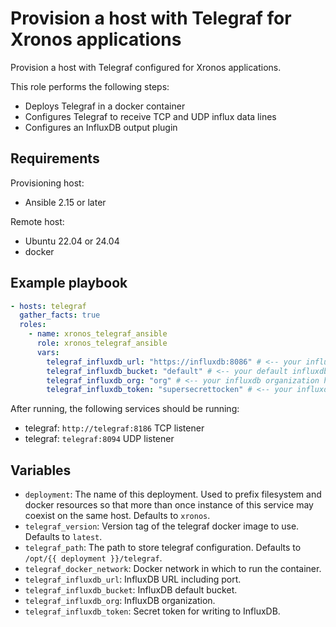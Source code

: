 # Provision a host with Telegraf for Xronos applications

Provision a host with Telegraf configured for Xronos applications.

This role performs the following steps:

- Deploys Telegraf in a docker container
- Configures Telegraf to receive TCP and UDP influx data lines
- Configures an InfluxDB output plugin

## Requirements

Provisioning host:

- Ansible 2.15 or later

Remote host:

- Ubuntu 22.04 or 24.04
- docker

## Example playbook

```yaml
- hosts: telegraf
  gather_facts: true
  roles:
    - name: xronos_telegraf_ansible
      role: xronos_telegraf_ansible
      vars:
        telegraf_influxdb_url: "https://influxdb:8086" # <-- your influxdb URI here
        telegraf_influxdb_bucket: "default" # <-- your default influxdb bucket here
        telegraf_influxdb_org: "org" # <-- your influxdb organization here
        telegraf_influxdb_token: "supersecrettocken" # <-- your influxdb token here
```

After running, the following services should be running:

- telegraf: `http://telegraf:8186` TCP listener
- telegraf: `telegraf:8094` UDP listener

## Variables

- `deployment`: The name of this deployment. Used to prefix filesystem and docker resources so that more than once instance of this service may coexist on the same host. Defaults to `xronos`.
- `telegraf_version`: Version tag of the telegraf docker image to use. Defaults to `latest`.
- `telegraf_path`: The path to store telegraf configuration. Defaults to `/opt/{{ deployment }}/telegraf`.
- `telegraf_docker_network`: Docker network in which to run the container.
- `telegraf_influxdb_url`: InfluxDB URL including port.
- `telegraf_influxdb_bucket`: InfluxDB default bucket.
- `telegraf_influxdb_org`: InfluxDB organization.
- `telegraf_influxdb_token`: Secret token for writing to InfluxDB.
